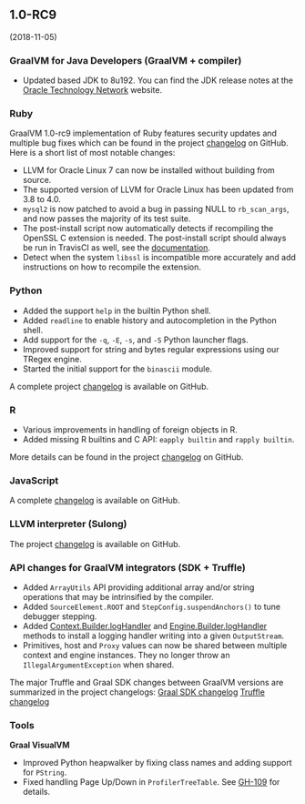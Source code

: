 ## 1.0-RC9
(2018-11-05)

### GraalVM for Java Developers (GraalVM + compiler)
* Updated based JDK to 8u192. You can find the JDK release notes at the [Oracle Technology Network](https://www.oracle.com/technetwork/java/javase/8u192-relnotes-4479409.html) website.

### Ruby
GraalVM 1.0-rc9 implementation of Ruby features security updates and multiple bug fixes
which can be found in the project [changelog](https://github.com/oracle/truffleruby/blob/master/CHANGELOG.md) on GitHub.  Here is a short list of most notable changes:

* LLVM for Oracle Linux 7 can now be installed without building from source.
* The supported version of LLVM for Oracle Linux has been updated from 3.8 to 4.0.
* `mysql2` is now patched to avoid a bug in passing NULL to `rb_scan_args`, and now passes the majority of its test suite.
* The post-install script now automatically detects if recompiling the OpenSSL C extension is needed. The post-install script should always be run in TravisCI as well, see the [documentation](https://github.com/oracle/truffleruby/blob/master/doc/user/standalone-distribution.md).
* Detect when the system `libssl` is incompatible more accurately and add instructions on how to recompile the extension.

### Python
* Added the support `help` in the builtin Python shell.
* Added `readline` to enable history and autocompletion in the Python shell.
* Add support for the `-q`, `-E`, `-s`, and `-S` Python launcher flags.
* Improved support for string and bytes regular expressions using our TRegex engine.
* Started the initial support for the `binascii` module.

A complete project [changelog](https://github.com/graalvm/graalpython/blob/master/CHANGELOG.md)
is available on GitHub.

### R
* Various improvements in handling of foreign objects in R.
* Added missing R builtins and C API: `eapply builtin` and `rapply builtin`.

More details can be found in the project [changelog](https://github.com/oracle/fastr/blob/master/CHANGELOG.md) on GitHub.

### JavaScript
A complete [changelog](https://github.com/graalvm/graaljs/blob/master/CHANGELOG.md) is available on GitHub.

### LLVM interpreter (Sulong)
The project [changelog](https://github.com/oracle/graal/blob/master/sulong/CHANGELOG.md) is available on GitHub.

### API changes for GraalVM integrators (SDK + Truffle)
* Added `ArrayUtils` API providing additional array and/or string operations that may be intrinsified by the compiler.
* Added `SourceElement.ROOT` and `StepConfig.suspendAnchors()` to tune debugger stepping.
* Added [Context.Builder.logHandler](http://www.graalvm.org/sdk/javadoc/org/graalvm/polyglot/Context.Builder.html#logHandler-java.io.OutputStream-) and [Engine.Builder.logHandler](http://www.graalvm.org/sdk/javadoc/org/graalvm/polyglot/Engine.Builder.html#logHandler-java.io.OutputStream-) methods to install a logging handler writing into a given `OutputStream`.
* Primitives, host and `Proxy` values can now be shared between multiple context and engine instances. They no longer throw an `IllegalArgumentException` when shared.

The major Truffle and Graal SDK changes between GraalVM versions are summarized in the project changelogs:
[Graal SDK changelog](https://github.com/oracle/graal/blob/master/sdk/CHANGELOG.md)
[Truffle changelog](https://github.com/oracle/graal/blob/master/truffle/CHANGELOG.md)

### Tools
**Graal VisualVM**
* Improved Python heapwalker by fixing class names and adding support for `PString`.
* Fixed handling Page Up/Down in `ProfilerTreeTable`. See [GH-109](https://github.com/oracle/visualvm/issues/109) for details.
